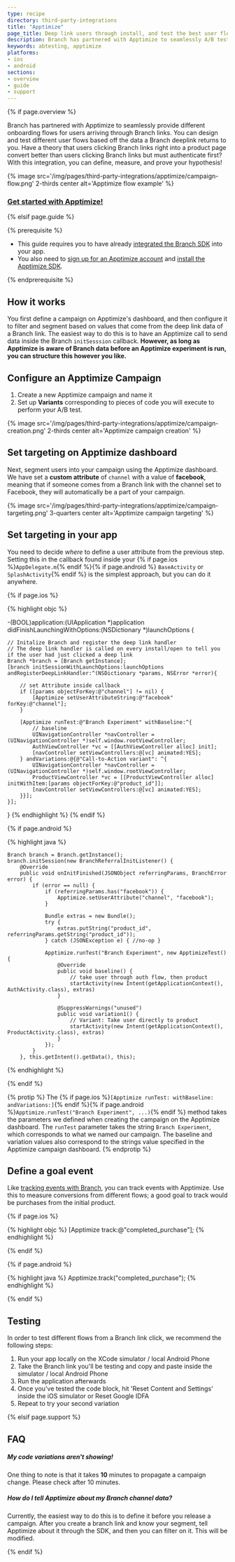 ```yaml
---
type: recipe
directory: third-party-integrations
title: "Apptimize"
page_title: Deep link users through install, and test the best user flow automatically.
description: Branch has partnered with Apptimize to seamlessly A/B test user flows after a deeplink click from Branch. 
keywords: abtesting, apptimize
platforms:
- ios
- android
sections:
- overview
- guide
- support
---
```


{% if page.overview %}

Branch has partnered with Apptimize to seamlessly provide different onboarding flows for users arriving through Branch links. You can design and test different user flows based off the data a Branch deeplink returns to you. Have a theory that users clicking Branch links right into a product page convert better than users clicking Branch links but must authenticate first? With this integration, you can define, measure, and prove your hypothesis!

{% image src='/img/pages/third-party-integrations/apptimize/campaign-flow.png' 2-thirds center alt='Apptimize flow example' %}

### [Get started with Apptimize!]({{base.url}}/third-party-integrations/apptimize/guide)

{% elsif page.guide %}

{% prerequisite %}

- This guide requires you to have already [integrated the Branch SDK]({{base.url}}/getting-started/sdk-integration-guide) into your app.
- You also need to [sign up for an Apptimize account](https://apptimize.com/admin/sign-up?p=20) and [install the Apptimize SDK](https://apptimize.com/admin/help).

{% endprerequisite %}

## How it works

You first define a campaign on Apptimize's dashboard, and then configure it to filter and segment based on values that come from the deep link data of a Branch link. The easiest way to do this is to have an Apptimize call to send data inside the Branch `initSesssion` callback. **However, as long as Apptimize is aware of Branch data before an Apptimize experiment is run, you can structure this however you like.**

## Configure an Apptimize Campaign

1. Create a new Apptimize campaign and name it
1. Set up **Variants** corresponding to pieces of code you will execute to perform your A/B test.

{% image src='/img/pages/third-party-integrations/apptimize/campaign-creation.png' 2-thirds center alt='Apptimize campaign creation' %}

## Set targeting on Apptimize dashboard

Next, segment users into your campaign using the Apptimize dashboard. We have set a **custom attribute** of `channel` with a value of **facebook**, meaning that if someone comes from a Branch link with the channel set to Facebook, they will automatically be a part of your campaign.

{% image src='/img/pages/third-party-integrations/apptimize/campaign-targeting.png' 3-quarters center alt='Apptimize campaign targeting' %}

## Set targeting in your app

You need to decide *where* to define a user attribute from the previous step. Setting this in the callback found inside your {% if page.ios %}`AppDelegate.m`{% endif %}{% if page.android %} `BaseActivity` or `SplashActivity`{% endif %} is the simplest approach, but you can do it anywhere. 

{% if page.ios %}

{% highlight objc %}

-(BOOL)application:(UIApplication *)application didFinishLaunchingWithOptions:(NSDictionary *)launchOptions {

    // Initalize Branch and register the deep link handler
    // The deep link handler is called on every install/open to tell you if the user had just clicked a deep link
    Branch *branch = [Branch getInstance];
    [branch initSessionWithLaunchOptions:launchOptions andRegisterDeepLinkHandler:^(NSDictionary *params, NSError *error){

        // set Attribute inside callback
        if ([params objectForKey:@"channel"] != nil) {
            [Apptimize setUserAttributeString:@"facebook" forKey:@"channel"];
        }

        [Apptimize runTest:@"Branch Experiment" withBaseline:^{
            // baseline
            UINavigationController *navController = (UINavigationController *)self.window.rootViewController;
            AuthViewController *vc = [[AuthViewController alloc] init];
            [navController setViewControllers:@[vc] animated:YES];
        } andVariations:@{@"Call-to-Action variant": ^{
            UINavigationController *navController = (UINavigationController *)self.window.rootViewController;
            ProductViewController *vc = [[ProductViewController alloc] initWithItem:[params objectForKey:@"product_id"]];
            [navController setViewControllers:@[vc] animated:YES];
        }}];
    }];
}
{% endhighlight %}
{% endif %}

{% if page.android %}

{% highlight java %}

    Branch branch = Branch.getInstance();
    branch.initSession(new BranchReferralInitListener() {
        @Override
        public void onInitFinished(JSONObject referringParams, BranchError error) {
            if (error == null) {
                if (referringParams.has("facebook")) {
                    Apptimize.setUserAttribute("channel", "facebook");
                }

                Bundle extras = new Bundle();
                try {
                    extras.putString("product_id", referringParams.getString("product_id"));
                } catch (JSONException e) { //no-op }

                Apptimize.runTest("Branch Experiment", new ApptimizeTest() {
                    @Override
                    public void baseline() {
                        // take user through auth flow, then product
                        startActivity(new Intent(getApplicationContext(), AuthActivity.class), extras)
                    }

                    @SuppressWarnings("unused")
                    public void variation1() {
                        // Variant: Take user directly to product
                        startActivity(new Intent(getApplicationContext(), ProductActivity.class), extras)
                    }
                });
            }
        }, this.getIntent().getData(), this);
{% endhighlight %}

{% endif %}

{% protip %}
The {% if page.ios %}`[Apptimize runTest: withBaseline: andVariations:]`{% endif %}{% if page.android %}`Apptimize.runTest("Branch Experiment", ...)`{% endif %} method takes the parameters we defined when creating the campaign on the Apptimize dashboard. The `runTest` parameter takes the string `Branch Experiment`, which corresponds to what we named our campaign. The baseline and variation values also correspond to the strings value specified in the Apptimize campaign dashboard.
{% endprotip %}

## Define a goal event

Like [tracking events with Branch]({{base.url}}/getting-started/tracking-events), you can track events with Apptimize. Use this to measure conversions from different flows; a good goal to track would be purchases from the initial product.

{% if page.ios %}

{% highlight objc %}
[Apptimize track:@"completed_purchase"];
{% endhighlight %}

{% endif %}

{% if page.android %}

{% highlight java %}
Apptimize.track("completed_purchase");
{% endhighlight %}

{% endif %}

## Testing

In order to test different flows from a Branch link click, we recommend the following steps:

1. Run your app locally on the XCode simulator / local Android Phone
1. Take the Branch link you'll be testing and copy and paste inside the simulator / local Android Phone
1. Run the application afterwards
1. Once you've tested the code block, hit 'Reset Content and Settings' inside the iOS simulator or Reset Google IDFA
1. Repeat to try your second variation

{% elsif page.support %}

## FAQ

##### My code variations aren't showing!

One thing to note is that it takes **10** minutes to propagate a campaign change. Please check after 10 minutes.

##### How do I tell Apptimize about my Branch channel data?

Currently, the easiest way to do this is to define it before you release a campaign. After you create a branch link and know your segment, tell Apptimize about it through the SDK, and then you can filter on it. This will be modified.

{% endif %}